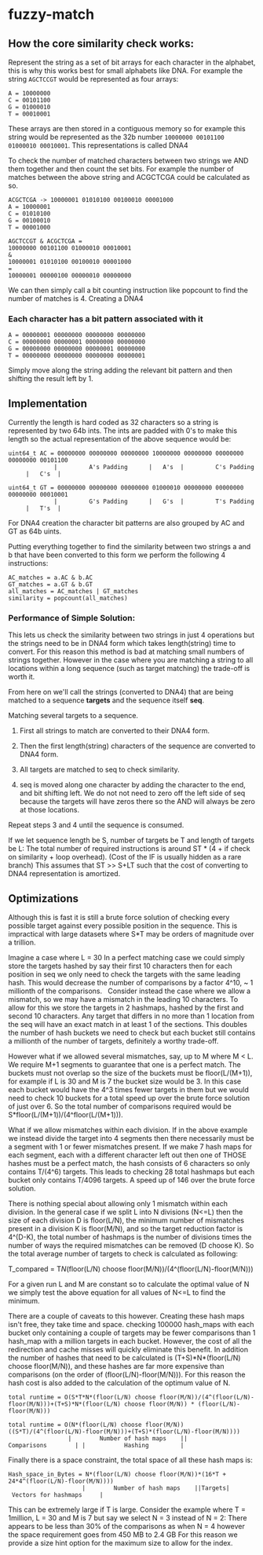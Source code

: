 # fuzzy-match
## How the core similarity check works:
Represent the string as a set of bit arrays for each character in the alphabet, this is why this works best for small alphabets like DNA.
For example the string `AGCTCCGT` would be represented as four arrays:
```
A = 10000000
C = 00101100
G = 01000010
T = 00010001
```

These arrays are then stored in a contiguous memory so for example this string would be represented as the 32b number `10000000 00101100 01000010 00010001`.
This representations is called DNA4 

To check the number of matched characters between two strings we AND them together and then count the set bits.
For example the number of matches between the above string and ACGCTCGA could be calculated as so.
```
ACGCTCGA -> 10000001 01010100 00100010 00001000
A = 10000001
C = 01010100
G = 00100010
T = 00001000
```
```
AGCTCCGT & ACGCTCGA = 
10000000 00101100 01000010 00010001
&
10000001 01010100 00100010 00001000
=
10000001 00000100 00000010 00000000
```
We can then simply call a bit counting instruction like popcount to find the number of matches is 4.
Creating a DNA4
### Each character has a bit pattern associated with it
```
A = 00000001 00000000 00000000 00000000
C = 00000000 00000001 00000000 00000000
G = 00000000 00000000 00000001 00000000
T = 00000000 00000000 00000000 00000001
```
Simply move along the string adding the relevant bit pattern and then shifting the result left by 1.

## Implementation
Currently the length is hard coded as 32 characters so a string is represented by two 64b ints. The ints are padded with 0's to make this length so the actual representation of the above sequence would be:
```
uint64_t AC = 00000000 00000000 00000000 10000000 00000000 00000000 00000000 00101100
             |         A's Padding      |   A's  |         C's Padding      |   C's  |

uint64_t GT = 00000000 00000000 00000000 01000010 00000000 00000000 00000000 00010001
             |         G's Padding      |   G's  |         T's Padding      |   T's  |
```
For DNA4 creation the character bit patterns are also grouped by AC and GT as 64b uints.
			 
Putting everything together to find the similarity between two strings a and b that have been converted to this form we perform the following 4 instructions:
```
AC_matches = a.AC & b.AC
GT_matches = a.GT & b.GT
all_matches = AC_matches | GT_matches
similarity = popcount(all_matches)
```
### Performance of Simple Solution:
This lets us check the similarity between two strings in just 4 operations but the strings need to be in DNA4 form which takes length(string) time to convert. For this reason this method is bad at matching small numbers of strings together. However in the case where you are matching a string to all locations within a long sequence (such as target matching) the trade-off is worth it.

From here on we'll call the strings (converted to DNA4) that are being matched to a sequence **targets** and the sequence itself **seq**.

Matching several targets to a sequence.
1. First all strings to match are converted to their DNA4 form.
2. Then the first length(string) characters of the sequence are converted to DNA4 form.

3. All targets are matched to seq to check similarity.
4. seq is moved along one character by adding the character to the end, and bit shifting left.
We do not not need to zero off the left side of seq because the targets will have zeros there so the AND will always be zero at those locations.

Repeat steps 3 and 4 until the sequence is consumed. 

If we let sequence length be S, number of targets be T and length of targets be L:
The total number of required instructions is around ST * (4 + if check on similarity + loop overhead). (Cost of the IF is usually hidden as a rare branch)
This assumes that ST >> S+LT such that the cost of converting to DNA4 representation is amortized.

## Optimizations
Although this is fast it is still a brute force solution of checking every possible target against every possible position in the sequence. This is impractical with large datasets where S*T may be orders of magnitude over a trillion.

Imagine a case where L = 30
In a perfect matching case we could simply store the targets hashed by say their first 10 characters then for each position in seq we only need to check the targets with the same leading hash. This would decrease the number of comparisons by a factor 4^10, ~ 1 millionth of the comparisons.
 
Consider instead the case where we allow a mismatch, so we may have a mismatch in the leading 10 characters. To allow for this we store the targets in 2 hashmaps, hashed by the first and second 10 characters. Any target that differs in no more than 1 location from the seq will have an exact match in at least 1 of the sections. This doubles the number of hash buckets we need to check but each bucket still contains a millionth of the number of targets, definitely a worthy trade-off.

However what if we allowed several mismatches, say, up to M where M < L.
We require M+1 segments to guarantee that one is a perfect match. The buckets must not overlap so the size of the buckets must be floor(L/(M+1)), for example if L is 30 and M is 7 the bucket size would be 3. In this case each bucket would have the 4^3 times fewer targets in them but we would need to check 10 buckets for a total speed up over the brute force solution of just over 6. 
So the total number of comparisons required would be S*floor(L/(M+1))/(4^floor(L/(M+1))).

What if we allow mismatches within each division. If in the above example we instead divide the target into 4 segments then there necessarily must be a segment with 1 or fewer mismatches present. If we make 7 hash maps for each segment, each with a different character left out then one of THOSE hashes must be a perfect match, the hash consists of 6 characters so only contains T/(4^6) targets. This leads to checking 28 total hashmaps but each bucket only contains T/4096 targets. A speed up of 146 over the brute force solution.

There is nothing special about allowing only 1 mismatch within each division. In the general case if we split L into N divisions (N<=L) then the size of each division D is floor(L/N), the minimum number of mismatches present in a division K is floor(M/N), and so the target reduction factor is 4^(D-K), the total number of hashmaps is the number of divisions times the number of ways the required mismatches can be removed (D choose K).
So the total average number of targets to check is calculated as following:

T_compared = T*N*(floor(L/N) choose floor(M/N))/(4^(floor(L/N)-floor(M/N)))

For a given run L and M are constant so to calculate the optimal value of N we simply test the above equation for all values of N<=L to find the minimum.

There are a couple of caveats to this however. Creating these hash maps isn't free, they take time and space. checking 100000 hash_maps with each bucket only containing a couple of targets may be fewer comparisons than 1 hash_map with a million targets in each bucket. However, the cost of all the redirection and cache misses will quickly eliminate this benefit. In addition the number of hashes that need to be calculated is (T+S)\*N\*(floor(L/N) choose floor(M/N)), and these hashes are far more expensive than comparisons (on the order of (floor(L/N)-floor(M/N))). For this reason the hash cost is also added to the calculation of the optimum value of N.
```
total runtime = O(S*T*N*(floor(L/N) choose floor(M/N))/(4^(floor(L/N)-floor(M/N)))+(T+S)*N*(floor(L/N) choose floor(M/N)) * (floor(L/N)-floor(M/N)))

total runtime = O(N*(floor(L/N) choose floor(M/N))((S*T)/(4^(floor(L/N)-floor(M/N)))+(T+S)*(floor(L/N)-floor(M/N))))
                 |        Number of hash maps    ||             Comparisons        | |           Hashing         |
```
Finally there is a space constraint, the total space of all these hash maps is:

```
Hash_space_in_Bytes = N*(floor(L/N) choose floor(M/N))*(16*T + 24*4^(floor(L/N)-floor(M/N))))
                     |        Number of hash maps    ||Targets|    Vectors for hashmaps     |
```
This can be extremely large if T is large. Consider the example where T = 1million, L = 30 and M is 7 but say we select N = 3 instead of N = 2:
There appears to be less than 30% of the comparisons as when N = 4 however the space requirement goes from 450 MB to 2.4 GB
For this reason we provide a size hint option for the maximum size to allow for the index.
